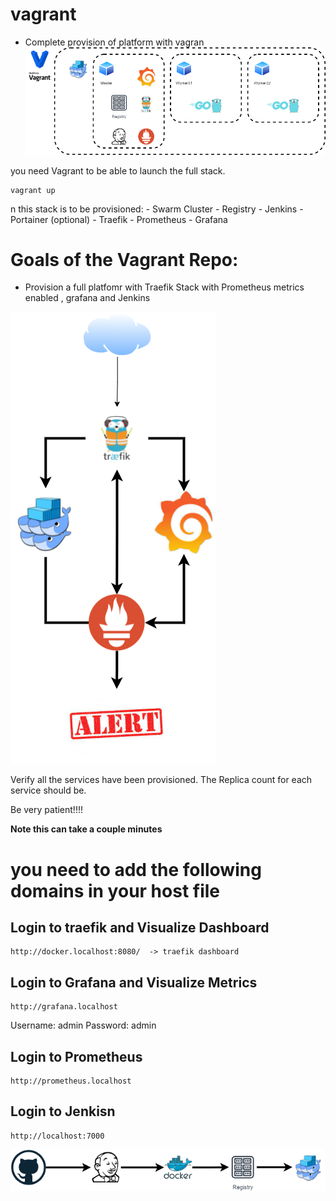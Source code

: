 # vagrant

* Complete provision of platform with vagran
![Vagrant Diagrom](./img/vagrant.png)

you need Vagrant to be able to launch the full stack.

    vagrant up

n this stack is to be provisioned:
    - Swarm Cluster
    - Registry
    - Jenkins
    - Portainer (optional)
    - Traefik
    - Prometheus
    - Grafana



# Goals of the Vagrant Repo:

* Provision a full platfomr with Traefik Stack with Prometheus metrics enabled , grafana and Jenkins

![WorkFlow Diagram](./img/workflow.png)

Verify all the services have been provisioned. The Replica count for each service should be.
 
Be very patient!!!!

**Note this can take a couple minutes**

# you need to add the following domains in your host file

## Login to traefik and Visualize Dashboard

    http://docker.localhost:8080/  -> traefik dashboard

## Login to Grafana and Visualize Metrics

    http://grafana.localhost

Username: admin
Password: admin

## Login to Prometheus

    http://prometheus.localhost

## Login to Jenkisn

    http://localhost:7000

![WorkFlow Diagram](./img/deploy.png)

